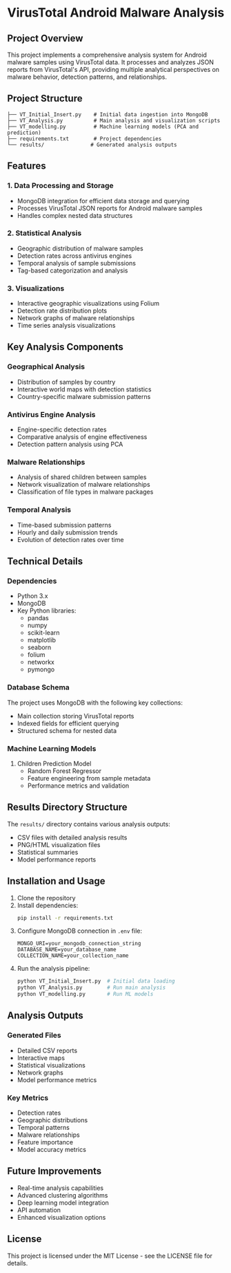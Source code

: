 # VirusTotal Android Malware Analysis

## Project Overview
This project implements a comprehensive analysis system for Android malware samples using VirusTotal data. It processes and analyzes JSON reports from VirusTotal's API, providing multiple analytical perspectives on malware behavior, detection patterns, and relationships.

## Project Structure
```
├── VT_Initial_Insert.py    # Initial data ingestion into MongoDB
├── VT_Analysis.py          # Main analysis and visualization scripts
├── VT_modelling.py         # Machine learning models (PCA and prediction)
├── requirements.txt        # Project dependencies
└── results/               # Generated analysis outputs
```

## Features

### 1. Data Processing and Storage
- MongoDB integration for efficient data storage and querying
- Processes VirusTotal JSON reports for Android malware samples
- Handles complex nested data structures

### 2. Statistical Analysis
- Geographic distribution of malware samples
- Detection rates across antivirus engines
- Temporal analysis of sample submissions
- Tag-based categorization and analysis

### 3. Visualizations
- Interactive geographic visualizations using Folium
- Detection rate distribution plots
- Network graphs of malware relationships
- Time series analysis visualizations

## Key Analysis Components

### Geographical Analysis
- Distribution of samples by country
- Interactive world maps with detection statistics
- Country-specific malware submission patterns

### Antivirus Engine Analysis
- Engine-specific detection rates
- Comparative analysis of engine effectiveness
- Detection pattern analysis using PCA

### Malware Relationships
- Analysis of shared children between samples
- Network visualization of malware relationships
- Classification of file types in malware packages

### Temporal Analysis
- Time-based submission patterns
- Hourly and daily submission trends
- Evolution of detection rates over time

## Technical Details

### Dependencies
- Python 3.x
- MongoDB
- Key Python libraries:
  - pandas
  - numpy
  - scikit-learn
  - matplotlib
  - seaborn
  - folium
  - networkx
  - pymongo

### Database Schema
The project uses MongoDB with the following key collections:
- Main collection storing VirusTotal reports
- Indexed fields for efficient querying
- Structured schema for nested data

### Machine Learning Models
1. Children Prediction Model
   - Random Forest Regressor
   - Feature engineering from sample metadata
   - Performance metrics and validation

## Results Directory Structure
The `results/` directory contains various analysis outputs:
- CSV files with detailed analysis results
- PNG/HTML visualization files
- Statistical summaries
- Model performance reports

## Installation and Usage

1. Clone the repository
2. Install dependencies:
   ```bash
   pip install -r requirements.txt
   ```
3. Configure MongoDB connection in `.env` file:
   ```
   MONGO_URI=your_mongodb_connection_string
   DATABASE_NAME=your_database_name
   COLLECTION_NAME=your_collection_name
   ```
4. Run the analysis pipeline:
   ```bash
   python VT_Initial_Insert.py  # Initial data loading
   python VT_Analysis.py        # Run main analysis
   python VT_modelling.py       # Run ML models
   ```

## Analysis Outputs

### Generated Files
- Detailed CSV reports
- Interactive maps
- Statistical visualizations
- Network graphs
- Model performance metrics

### Key Metrics
- Detection rates
- Geographic distributions
- Temporal patterns
- Malware relationships
- Feature importance
- Model accuracy metrics

## Future Improvements
- Real-time analysis capabilities
- Advanced clustering algorithms
- Deep learning model integration
- API automation
- Enhanced visualization options

## License
This project is licensed under the MIT License - see the LICENSE file for details.
